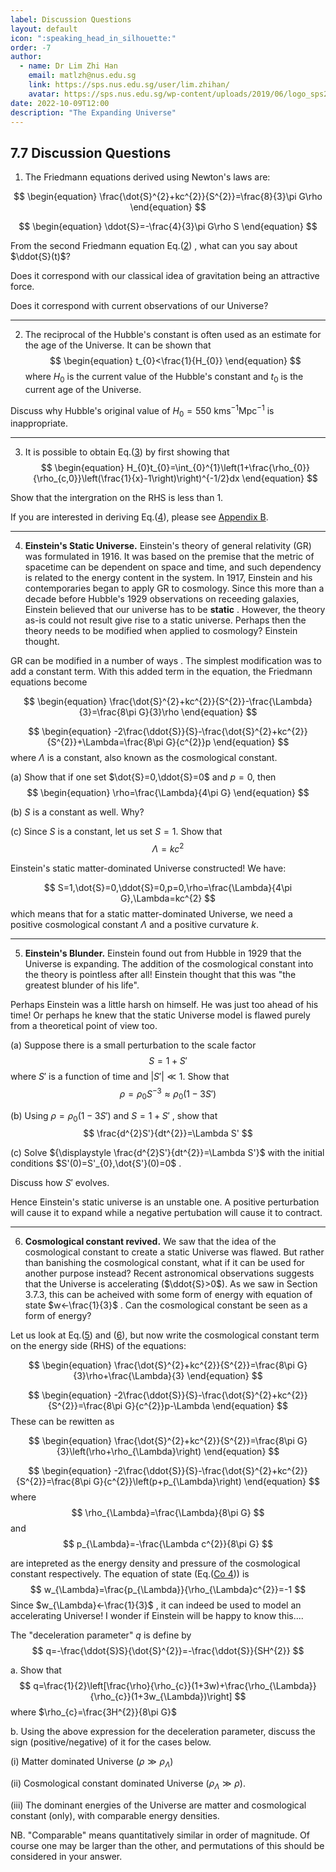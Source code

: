 ```yaml
---
label: Discussion Questions
layout: default
icon: ":speaking_head_in_silhouette:"
order: -7
author:
  - name: Dr Lim Zhi Han
    email: matlzh@nus.edu.sg
    link: https://sps.nus.edu.sg/user/lim.zhihan/
    avatar: https://sps.nus.edu.sg/wp-content/uploads/2019/06/logo_sps20.png
date: 2022-10-09T12:00
description: "The Expanding Universe"
---
```


## 7.7  Discussion Questions
1. The Friedmann equations derived using Newton's laws are:

<span id="Friedmann1"></span>
$$
\begin{equation}
\frac{\dot{S}^{2}+kc^{2}}{S^{2}}=\frac{8}{3}\pi G\rho
\end{equation}
$$

<span id="Friedmann2"></span>
$$
\begin{equation}
\ddot{S}=-\frac{4}{3}\pi G\rho S
\end{equation}
$$

From the second Friedmann equation Eq.([2](#Friedmann2)) , what
can you say about $\ddot{S}(t)$? 


Does it correspond with our classical idea of gravitation being an
attractive force. 

Does it correspond with current observations of our Universe?

---

2. The reciprocal of the Hubble's constant is often used as an estimate
for the age of the Universe. It can be shown that 
<span id="HubbleAge"></span>
$$
\begin{equation}
t_{0}<\frac{1}{H_{0}}
\end{equation}
$$
where $H_{0}$ is the current value of the Hubble's constant and $t_{0}$
is the current age of the Universe. 

Discuss why Hubble's original value of $H_{0}=550\text{ kms}^{-1}\text{Mpc}^{-1}$
is inappropriate.

---

3. It is possible to obtain Eq.([3](#HubbleAge)) by first showing
that 
<span id="H0t0"></span>
$$
\begin{equation}
H_{0}t_{0}=\int_{0}^{1}\left(1+\frac{\rho_{0}}{\rho_{c,0}}\left(\frac{1}{x}-1\right)\right)^{-1/2}dx
\end{equation}
$$

Show that the intergration on the RHS is less than 1. 

If you are interested in deriving Eq.([4](#H0t0)), please see
[Appendix B](Appendix).

---

4. **Einstein's Static Universe.** Einstein's theory of general
relativity (GR) was formulated in 1916. It was based on the premise
that the metric of spacetime can be dependent on space and time, and
such dependency is related to the energy content in the system. In
1917, Einstein and his contemporaries began to apply GR to cosmology.
Since this more than a decade before Hubble's 1929 observations on
receeding galaxies, Einstein believed that our universe has to be **static** . However, the theory as-is could not result give rise to a
static universe. Perhaps then the theory needs to be modified when
applied to cosmology? Einstein thought. 

GR can be modified in a number of ways . The simplest modification
was to add a constant term. With this added term in the equation,
the Friedmann equations become

<span id="F1-1"></span>
$$
\begin{equation}
\frac{\dot{S}^{2}+kc^{2}}{S^{2}}-\frac{\Lambda}{3}=\frac{8\pi G}{3}\rho
\end{equation}
$$

<span id="F2-1"></span>
$$
\begin{equation}
-2\frac{\ddot{S}}{S}-\frac{\dot{S}^{2}+kc^{2}}{S^{2}}+\Lambda=\frac{8\pi G}{c^{2}}p
\end{equation}
$$
where $\Lambda$ is a constant, also known as the cosmological constant. 

(a) Show that if one set $\dot{S}=0,\ddot{S}=0$ and $p=0$, then
<span id="density_matter_Lambda"></span>
$$
\begin{equation}
\rho=\frac{\Lambda}{4\pi G}
\end{equation}
$$


(b) $S$ is a constant as well. Why?

(c) Since $S$ is a constant, let us set $S=1$. Show that 
<span id="Lambda_matterDom"></span>
$$
\begin{equation}
\Lambda=kc^{2}
\end{equation}
$$


Einstein's static matter-dominated Universe constructed! We have:

$$
S=1,\dot{S}=0,\ddot{S}=0,p=0,\rho=\frac{\Lambda}{4\pi G},\Lambda=kc^{2}
$$
which means that for a static matter-dominated Universe, we need a
positive cosmological constant $\Lambda$ and a positive curvature
$k$.

---

5. **Einstein's Blunder.** Einstein found out from Hubble in
1929 that the Universe is expanding. The addition of the cosmological
constant into the theory is pointless after all! Einstein thought
that this was "the greatest blunder of his life".

Perhaps Einstein was a little harsh on himself. He was just too ahead
of his time! Or perhaps he knew that the static Universe model is
flawed purely from a theoretical point of view too. 

(a) Suppose there is a small perturbation to the scale factor 
$$
S=1+S'
$$
where $S'$ is a function of time and $|S'|\ll1$. Show that 
$$
\rho=\rho_{0}S^{-3}\approx\rho_{0}(1-3S')
$$

(b) Using $\rho=\rho_{0}(1-3S')$ and $S=1+S'$ , show that 
$$
\frac{d^{2}S'}{dt^{2}}=\Lambda S'
$$


(c) Solve ${\displaystyle \frac{d^{2}S'}{dt^{2}}=\Lambda S'}$ with
the initial conditions $S'(0)=S'_{0},\dot{S'}(0)=0$ .

Discuss how
$S'$ evolves. 

Hence Einstein's static universe is an unstable one. A positive perturbation
will cause it to expand while a negative pertubation will cause it
to contract. 

---

6. **Cosmological constant revived.** We saw that the idea of
the cosmological constant to create a static Universe was flawed.
But rather than banishing the cosmological constant, what if it can
be used for another purpose instead? Recent astronomical observations
suggests that the Universe is accelerating ($\ddot{S}>0$). As we
saw in Section 3.7.3, this can be acheived with some form of energy
with equation of state $w<-\frac{1}{3}$ . Can the cosmological constant
be seen as a form of energy?

Let us look at Eq.([5](#F1-1)) and ([6](#F2-1)), but now write
the cosmological constant term on the energy side (RHS) of the equations: 

<span id="F1-1-1"></span>
$$
\begin{equation}
\frac{\dot{S}^{2}+kc^{2}}{S^{2}}=\frac{8\pi G}{3}\rho+\frac{\Lambda}{3}
\end{equation}
$$

<span id="F2-1-1"></span>
$$
\begin{equation}
-2\frac{\ddot{S}}{S}-\frac{\dot{S}^{2}+kc^{2}}{S^{2}}=\frac{8\pi G}{c^{2}}p-\Lambda
\end{equation}
$$
These can be rewitten as 

<span id="F1-1-1-1"></span>
$$
\begin{equation}
\frac{\dot{S}^{2}+kc^{2}}{S^{2}}=\frac{8\pi G}{3}\left(\rho+\rho_{\Lambda}\right)
\end{equation}
$$

<span id="F2-1-1-1"></span>
$$
\begin{equation}
-2\frac{\ddot{S}}{S}-\frac{\dot{S}^{2}+kc^{2}}{S^{2}}=\frac{8\pi G}{c^{2}}\left(p+p_{\Lambda}\right)
\end{equation}
$$
where 
$$
\rho_{\Lambda}=\frac{\Lambda}{8\pi G}
$$
and 
$$
p_{\Lambda}=-\frac{\Lambda c^{2}}{8\pi G}
$$

are intepreted as the energy density and pressure of the cosmological
constant respectively. The equation of state (Eq.([Co 4](Cosmology#EoS)))
is 
$$
w_{\Lambda}=\frac{p_{\Lambda}}{\rho_{\Lambda}c^{2}}=-1
$$
Since $w_{\Lambda}<-\frac{1}{3}$ , it can indeed be used to model
an accelerating Universe! I wonder if Einstein will be happy to know
this....

The "deceleration parameter" $q$ is define by 
$$
q=-\frac{\ddot{S}S}{\dot{S}^{2}}=-\frac{\ddot{S}}{SH^{2}}
$$

a. Show that 
$$
q=\frac{1}{2}\left[\frac{\rho}{\rho_{c}}(1+3w)+\frac{\rho_{\Lambda}}{\rho_{c}}(1+3w_{\Lambda})\right]
$$
where $\rho_{c}=\frac{3H^{2}}{8\pi G}$


b. Using the above expression for the deceleration parameter, discuss
the sign (positive/negative) of it for the cases below. 

(i) Matter dominated Universe ($\rho\gg\rho_{\Lambda}$)

(ii) Cosmological constant dominated Universe ($\rho_{\Lambda}\gg\rho$).

(iii) The dominant energies of the Universe are matter and cosmological
constant (only), with comparable energy densities.

NB. "Comparable" means quantitatively similar in order of magnitude.
Of course one may be larger than the other, and permutations of this
should be considered in your answer.
